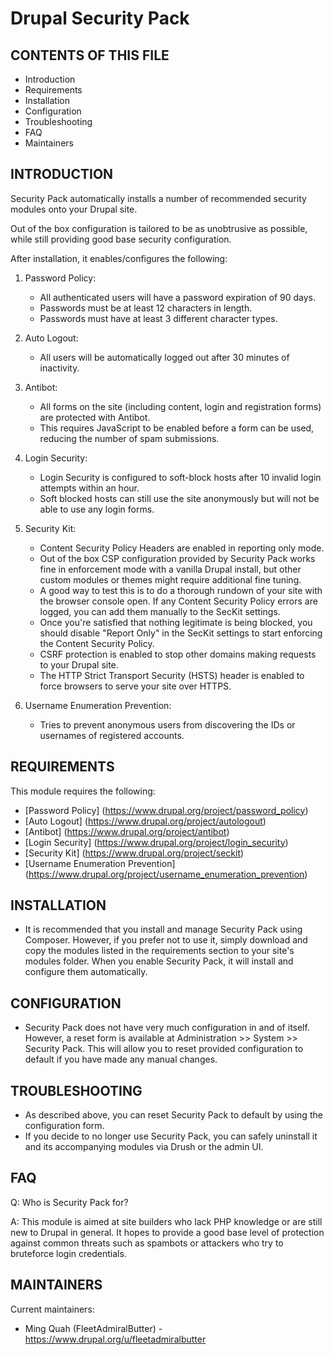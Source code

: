 # Drupal Security Pack

CONTENTS OF THIS FILE
---------------------

* Introduction
* Requirements
* Installation
* Configuration
* Troubleshooting
* FAQ
* Maintainers

INTRODUCTION
------------
Security Pack automatically installs a number of
recommended security modules onto your Drupal site.

Out of the box configuration is tailored to be as unobtrusive as possible, 
while still providing good base security configuration.

After installation, it enables/configures the following:

1. Password Policy:
    * All authenticated users will have a password expiration of 90 days.
    * Passwords must be at least 12 characters in length.
    * Passwords must have at least 3 different character types.
    
2. Auto Logout:
    * All users will be automatically logged out 
      after 30 minutes of inactivity.
    
3. Antibot:
    * All forms on the site (including content, login and registration forms)
      are protected with Antibot.
    * This requires JavaScript to be enabled before a form can be used, 
      reducing the number of spam submissions.
    
4. Login Security:
    * Login Security is configured to soft-block hosts after 
      10 invalid login attempts within an hour.
    * Soft blocked hosts can still use the site anonymously
      but will not be able to use any login forms.
    
5. Security Kit:
    * Content Security Policy Headers are enabled in reporting only mode.
    * Out of the box CSP configuration provided by Security Pack 
      works fine in enforcement mode with a vanilla Drupal install, 
      but other custom modules or themes might require additional fine tuning.
    * A good way to test this is to do a thorough rundown of your site with
      the browser console open. If any Content Security Policy errors
      are logged, you can add them manually to the SecKit settings. 
    * Once you're satisfied that nothing legitimate is being blocked, 
      you should disable "Report Only" in the SecKit settings to 
      start enforcing the Content Security Policy.
    * CSRF protection is enabled to stop other domains 
      making requests to your Drupal site.
    * The HTTP Strict Transport Security (HSTS) header is enabled 
      to force browsers to serve your site over HTTPS.

6. Username Enumeration Prevention:
    * Tries to prevent anonymous users from discovering the IDs 
      or usernames of registered accounts.

REQUIREMENTS
------------

This module requires the following:

* [Password Policy] (https://www.drupal.org/project/password_policy)
* [Auto Logout] (https://www.drupal.org/project/autologout)
* [Antibot] (https://www.drupal.org/project/antibot)
* [Login Security] (https://www.drupal.org/project/login_security)
* [Security Kit] (https://www.drupal.org/project/seckit)
* [Username Enumeration Prevention] (https://www.drupal.org/project/username_enumeration_prevention)

INSTALLATION
------------

* It is recommended that you install and manage Security Pack using Composer.
  However, if you prefer not to use it, simply download
  and copy the modules listed in the requirements section
  to your site's modules folder. When you enable Security Pack, 
  it will install and configure them automatically.

CONFIGURATION
------------

* Security Pack does not have very much configuration in and of itself.
  However, a reset form is available at 
  Administration >> System >> Security Pack. This will allow you to reset
  provided configuration to default if you have made any manual changes.

TROUBLESHOOTING
---------------
* As described above, you can reset Security Pack 
  to default by using the configuration form.
* If you decide to no longer use Security Pack, 
  you can safely uninstall it and its accompanying modules via 
  Drush or the admin UI.

FAQ
---

Q: Who is Security Pack for?

A: This module is aimed at site builders who lack PHP knowledge
   or are still new to Drupal in general.
   It hopes to provide a good base level of protection against common
   threats such as spambots or attackers who try to 
   bruteforce login credentials.


MAINTAINERS
-----------

Current maintainers:
   * Ming Quah (FleetAdmiralButter) - 
     https://www.drupal.org/u/fleetadmiralbutter
   